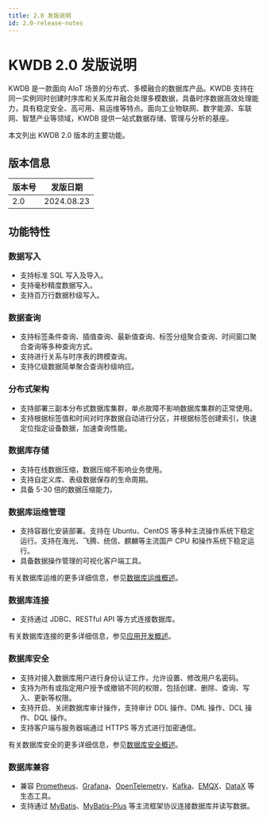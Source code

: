 ```yaml
---
title: 2.0 发版说明
id: 2.0-release-notes
---
```


# KWDB 2.0 发版说明

KWDB 是一款面向 AIoT 场景的分布式、多模融合的数据库产品。KWDB 支持在同一实例同时创建时序库和关系库并融合处理多模数据，具备时序数据高效处理能力，具有稳定安全、高可用、易运维等特点。面向工业物联网、数字能源、车联网、智慧产业等领域，KWDB 提供一站式数据存储、管理与分析的基座。

本文列出 KWDB 2.0 版本的主要功能。

## 版本信息

| 版本号 | 发版日期   |
| -------- | ---------- |
| 2.0  | 2024.08.23 |

## 功能特性

### 数据写入

- 支持标准 SQL 写入及导入。
- 支持毫秒精度数据写入。
- 支持百万行数据秒级写入。

### 数据查询

- 支持标签条件查询、插值查询、最新值查询、标签分组聚合查询、时间窗口聚合查询等多种查询方式。
- 支持进行关系与时序表的跨模查询。
- 支持亿级数据简单聚合查询秒级响应。

### 分布式架构

- 支持部署三副本分布式数据库集群，单点故障不影响数据库集群的正常使用。
- 支持根据标签值和时间对时序数据自动进行分区，并根据标签创建索引，快速定位指定设备数据，加速查询性能。

### 数据库存储

- 支持在线数据压缩，数据压缩不影响业务使用。
- 支持自定义库、表级数据保存的生命周期。
- 具备 5-30 倍的数据压缩能力。

### 数据库运维管理

- 支持容器化安装部署。支持在 Ubuntu、CentOS 等多种主流操作系统下稳定运行。支持在海光、飞腾、统信、麒麟等主流国产 CPU 和操作系统下稳定运行。
- 具备数据操作管理的可视化客户端工具。

有关数据库运维的更多详细信息，参见[数据库运维概述](../db-operation/db-operation-overview.md)。

### 数据库连接

- 支持通过 JDBC、RESTful API 等方式连接数据库。

有关数据库连接的更多详细信息，参见[应用开发概述](../development/overview.md)。

### 数据库安全

- 支持对接入数据库用户进行身份认证工作，允许设置、修改用户名密码。
- 支持为所有或指定用户授予或撤销不同的权限，包括创建、删除、查询、写入、更新等权限。
- 支持开启、关闭数据库审计操作，支持审计 DDL 操作、DML 操作、DCL 操作、DQL 操作。
- 支持客户端与服务器端通过 HTTPS 等方式进行加密通信。

有关数据库安全的更多详细信息，参见[数据库安全概述](../db-security/db-security-overview.md)。

### 数据库兼容

- 兼容 [Prometheus](https://prometheus.io/)、[Grafana](https://grafana.com/grafana)、[OpenTelemetry](https://opentelemetry.io/)、[Kafka](https://kafka.apache.org/)、[EMQX](https://www.emqx.io/)、[DataX](https://github.com/alibaba/DataX) 等生态工具。
- 支持通过 [MyBatis](../development/connect-kaiwudb/connect-mybatis.md)、[MyBatis-Plus](../development/connect-kaiwudb/connect-mybatis-plus.md) 等主流框架协议连接数据库并读写数据。
